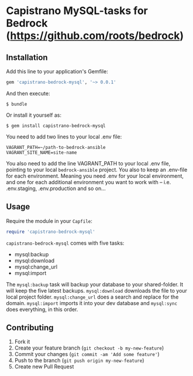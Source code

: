 # Capistrano MySQL-tasks for Bedrock (https://github.com/roots/bedrock)

## Installation

Add this line to your application's Gemfile:

```ruby
gem 'capistrano-bedrock-mysql', '~> 0.0.1'
```

And then execute:

    $ bundle

Or install it yourself as:

    $ gem install capistrano-bedrock-mysql

You need to add two lines to your local .env file:

```
VAGRANT_PATH=~/path-to-bedrock-ansible
VAGRANT_SITE_NAME=site-name
```

You also need to add the line VAGRANT_PATH to your local .env file, pointing to your local `bedrock-ansible` project. You also to keep an .env-file for each environment. Meaning you need .env for your local environment, and one for each additional environment you want to work with – i.e. .env.staging, .env.production and so on...

## Usage

Require the module in your `Capfile`:

```ruby
require 'capistrano-bedrock-mysql'
```

`capistrano-bedrock-mysql` comes with five tasks:

* mysql:backup
* mysql:download
* mysql:change_url
* mysql:import

The `mysql:backup` task will backup your database to your shared-folder. It will keep the five latest backups. `mysql:download` downloads the file to your local project folder. `mysql:change_url` does a search and replace for the domain. `mysql:import` imports it into your dev database and `mysql:sync` does everything, in this order.

## Contributing

1. Fork it
2. Create your feature branch (`git checkout -b my-new-feature`)
3. Commit your changes (`git commit -am 'Add some feature'`)
4. Push to the branch (`git push origin my-new-feature`)
5. Create new Pull Request
